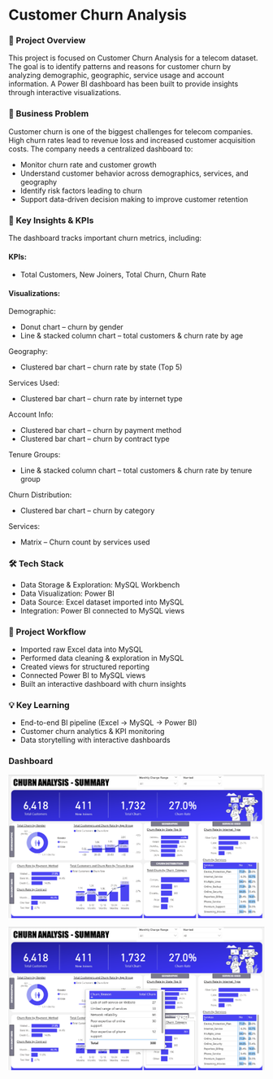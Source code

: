 # Customer Churn Analysis
### 📌 Project Overview
This project is focused on Customer Churn Analysis for a telecom dataset. The goal is to identify patterns and reasons for customer churn by analyzing demographic, geographic, service usage and account information. A Power BI dashboard has been built to provide insights through interactive visualizations.

### 🏢 Business Problem
Customer churn is one of the biggest challenges for telecom companies. High churn rates lead to revenue loss and increased customer acquisition costs. The company needs a centralized dashboard to:
- Monitor churn rate and customer growth
- Understand customer behavior across demographics, services, and geography
- Identify risk factors leading to churn
- Support data-driven decision making to improve customer retention

### 🎯 Key Insights & KPIs
The dashboard tracks important churn metrics, including:
#### KPIs:
- Total Customers, New Joiners, Total Churn, Churn Rate
#### Visualizations:
Demographic:
- Donut chart – churn by gender
- Line & stacked column chart – total customers & churn rate by age

Geography:
- Clustered bar chart – churn rate by state (Top 5)

Services Used:
- Clustered bar chart – churn rate by internet type

Account Info:
- Clustered bar chart – churn by payment method
- Clustered bar chart – churn by contract type

Tenure Groups:
- Line & stacked column chart – total customers & churn rate by tenure group

Churn Distribution:
- Clustered bar chart – churn by category

Services:
- Matrix – Churn count by services used

### 🛠 Tech Stack
- Data Storage & Exploration: MySQL Workbench
- Data Visualization: Power BI
- Data Source: Excel dataset imported into MySQL
- Integration: Power BI connected to MySQL views

### 📑 Project Workflow
- Imported raw Excel data into MySQL
- Performed data cleaning & exploration in MySQL
- Created views for structured reporting
- Connected Power BI to MySQL views
- Built an interactive dashboard with churn insights

### 💡 Key Learning
- End-to-end BI pipeline (Excel → MySQL → Power BI)
- Customer churn analytics & KPI monitoring
- Data storytelling with interactive dashboards

### Dashboard
![Dashboard Preview](./Dashboard.png)

![Dashboard Preview](./Tooltip.png)

